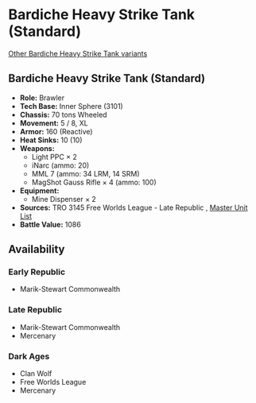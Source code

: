 # Bardiche Heavy Strike Tank (Standard) 

[Other Bardiche Heavy Strike Tank variants](../bardiche_heavy_strike_tank.md) 

## Bardiche Heavy Strike Tank (Standard) 

- **Role:** Brawler 
- **Tech Base:** Inner Sphere (3101) 
- **Chassis:** 70 tons Wheeled 
- **Movement:** 5 / 8, XL 
- **Armor:** 160 (Reactive) 
- **Heat Sinks:** 10 (10) 
- **Weapons:** 
  - Light PPC × 2 
  - iNarc (ammo: 20) 
  - MML 7 (ammo: 34 LRM, 14 SRM) 
  - MagShot Gauss Rifle × 4 (ammo: 100) 
- **Equipment:** 
  - Mine Dispenser × 2 
- **Sources:** TRO 3145 Free Worlds League - Late Republic , [Master Unit List](http://masterunitlist.info/Unit/Details/6496/bardiche-heavy-strike-tank-standard) 
- **Battle Value:** 1086 

## Availability 

### Early Republic 

- Marik-Stewart Commonwealth 

### Late Republic 

- Marik-Stewart Commonwealth 
- Mercenary 

### Dark Ages 

- Clan Wolf 
- Free Worlds League 
- Mercenary 

